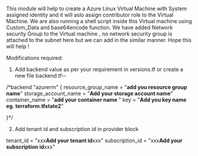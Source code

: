 This module will help to create a Azure Linux Virtual Machine with System assigned identity and it will aslo assign contributor role to the Virtual Machine. We are also running a shell script inside this Virtual machine using Custom_Data and base64encode function. We have added Network security Group to the Virtual machine , no network security group is attached to the subnet here but we can add in the similar manner. Hope this will help !

Modifications required:

1. Add backend value as per your requirement in versions.tf or create a new file backend.tf--

 /*backend "azurerm" {
    resource_group_name = "**add you resource group name**"
    storage_account_name = "**Add your storage account name**"
    container_name = "**add your container name** "
    key = "**Add you key name eg. terraform.tfstate2**"
    
  }*/

 2. Add tenant id and subscription id  in provider block

  tenant_id = "xxx**Add your tenant id**xxx"
  subscription_id = "xxx**Add your subscription id**xxx"
